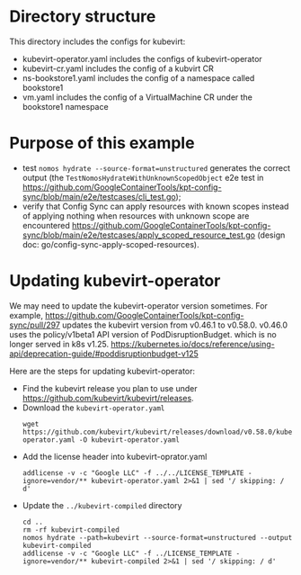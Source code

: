 # Directory structure
This directory includes the configs for kubevirt:
  * kubevirt-operator.yaml includes the configs of kubevirt-operator
  * kubevirt-cr.yaml includes the config of a kubvirt CR
  * ns-bookstore1.yaml includes the config of a namespace called bookstore1
  * vm.yaml includes the config of a VirtualMachine CR under the bookstore1
    namespace

# Purpose of this example
* test `nomos hydrate --source-format=unstructured` generates the correct output (the `TestNomosHydrateWithUnknownScopedObject` e2e test in https://github.com/GoogleContainerTools/kpt-config-sync/blob/main/e2e/testcases/cli_test.go);
* verify that Config Sync can apply resources with known scopes instead of applying nothing when resources with unknown scope are encountered https://github.com/GoogleContainerTools/kpt-config-sync/blob/main/e2e/testcases/apply_scoped_resource_test.go (design doc: go/config-sync-apply-scoped-resources).

# Updating kubevirt-operator

We may need to update the kubevirt-operator version sometimes. For example,
https://github.com/GoogleContainerTools/kpt-config-sync/pull/297 updates the
kubevirt version from v0.46.1 to v0.58.0. v0.46.0 uses the policy/v1beta1 API
version of PodDisruptionBudget. which is no longer served in k8s v1.25.
https://kubernetes.io/docs/reference/using-api/deprecation-guide/#poddisruptionbudget-v125

Here are the steps for updating kubevirt-operator:

* Find the kubevirt release you plan to use under https://github.com/kubevirt/kubevirt/releases.
* Download the `kubevirt-operator.yaml`
  ```
  wget https://github.com/kubevirt/kubevirt/releases/download/v0.58.0/kubevirt-operator.yaml -O kubevirt-operator.yaml
  ```
* Add the license header into kubevirt-oprator.yaml
  ```
  addlicense -v -c "Google LLC" -f ../../LICENSE_TEMPLATE -ignore=vendor/** kubevirt-operator.yaml 2>&1 | sed '/ skipping: / d'
  ```
* Update the `../kubevirt-compiled` directory
  ```
  cd ..
  rm -rf kubevirt-compiled
  nomos hydrate --path=kubevirt --source-format=unstructured --output kubevirt-compiled
  addlicense -v -c "Google LLC" -f ../LICENSE_TEMPLATE -ignore=vendor/** kubevirt-compiled 2>&1 | sed '/ skipping: / d'
  ```
